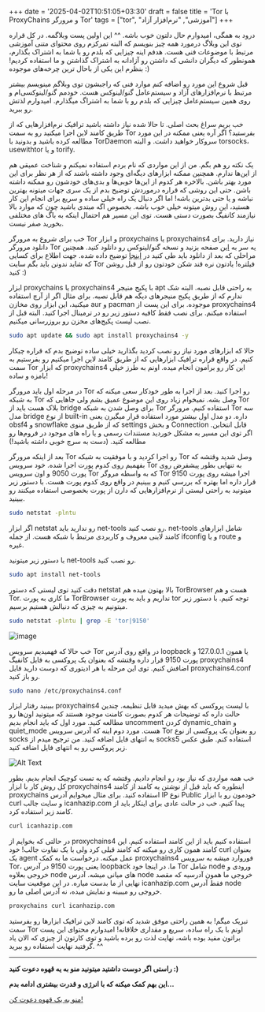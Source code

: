 +++
date = '2025-04-02T10:51:05+03:30'
draft = false
title = 'Tor با ProxyChains و مرورگر Tor'
tags = ["tor", "آموزشی", "نرم‌افزار آزاد"]
+++

درود به همگی، امیدوارم حال دلتون خوب باشه. ^^ این اولین پست وبلاگمه. در کل قراره توی این وبلاگ درمورد همه چیز بنویسم که البته تمرکزم روی محتوای متنی آموزشی مرتبط با موضوعات فنی هست. هدفم اینه چیزایی که بلدم رو با شما به اشتراک بگذارم، همونطور که دیگران دانشی که داشتن رو آزادانه به اشتراک گذاشتن و ما استفاده کردیم! بنظرم این یکی از باحال ترین چرخه‌های موجوده :)

قبل شروع این مورد رو اضافه کنم موارد فنی که راجبشون توی وبلاگم مینویسم بیشتر مرتبط با نرم‌افزار‌های آزاد و سیستم‌عامل گنو/لینوکس هست. خودمم گنو/لینوکسی‌ام و روی همین سیستم‌عامل چیزایی که بلدم رو با شما به اشتراگ میگذارم. امیدوارم لذتش رو ببرید.

خب بریم سراغ بحث اصلی. تا حالا شده نیاز داشته باشید ترافیک نرم‌افزار‌هایی که از طریق کامند لاین اجرا میکنید رو به سمت Tor بفرستید؟ اگر آره یعنی ممکنه در این مورد مطالعه کرده باشید و بدونید با TorDaemon سروکار خواهید داشت. و البته torsocks، usewithtor و یا torify.

یک نکته رو هم بگم. من از این مواردی که نام بردم استفاده نمیکنم و شناخت عمیقی هم از این‌‌ها ندارم. همچنین ممکنه ابزار‌های دیگه‌ای وجود داشته باشند که از هر نظر برای این مورد بهتر باشن. بالاخره هر کدوم از این‌ها خوبی‌ها و بدی‌های خودشون رو ممکنه داشته باشن. حتی این روشی که قراره درموردش توضیح بدم از یک سری جهات میتونه بهترین نباشه و یا حتی بدترین باشه! اما اگر دنبال یک راه خیلی ساده و سریع برای انجام این کار هستید، این روش میتونه خیلی خوب باشه. بخصوص اگه مبتدی باشید چون که موارد بالا نیازمند کانفیگ بصورت دستی هست. توی این مسیر هم احتمال اینکه به باگ های مختلفی بخورید صفر نیست.

خب برای شروع به مرورگر Tor و ابزار proxychains یا proxychains4 نیاز دارید. برای دانلود مرورگر Tor یه سر به [این](https://www.torproject.org/download/) صفحه بزنید و نسخه گنو/لینوکس رو دانلود کنید. همچنین مراحلی که بعد از دانلود باید طی کنید در [اینجا](https://tb-manual.torproject.org/installation/) توضیح داده شده. جهت اطلاع برای کسایی که شاید ندونن باید بگم سایت Tor فیلتره! یادتون نره قند شکن خودتون رو از قبل روشن کنید :)

ابزار proxychains یا proxychains4 با پکیج منیجر apt به راحتی قابل نصبه. البته شک ندارم که از طریق پکیج منیجر‌های دیگه هم قابل نصبه. برای مثال اگر از آرچ استفاده میکنید، این ابزار روی مخازن aur و pacman موجوده. برای این پست از proxychains4 استفاده میکنم. برای نصب فقط کافیه دستور زیر رو در ترمینال اجرا کنید. البته قبل از نصب لیست پکیج‌های مخزن رو بروزرسانی میکنیم.

```bash
sudo apt update && sudo apt install proxychains4 -y
```

حالا که ابزار‌های مورد نیاز رو نصب کردید بگذارید خیلی ساده توضیح بدم که قراره چیکار کنیم. در واقع قراره ترافیک ابزار‌هایی که از طریق کامند لاین اجرا میکنیم رو بفرستیم به سمت Tor که ابزار proxychains4 این کار رو برامون انجام میده. اونم به طرز خیلی بامزه و ساده!

در مرحله اول باید مرورگر Tor رو اجرا کنید. بعد از اجرا به طور خودکار سعی میکنه که به شبکه Tor وصل بشه. نمیخوام زیاد روی این موضوع عمیق بشم ولی جاهایی که Tor بلاک هست باید از bridge برای وصل شدن به شبکه Tor استفاده کنیم. مرورگر Tor سه مدل bridge از نوع built-in داره. دو مدل اول بیشتر مورد استفاده قرار میگیرن یعنی obsf4 و snowflake که از طریق منوی settings و بخش Connection قابل انتخابن. اگر توی این مسیر به مشکل خوردید مستندات رسمی و یا راه های موجود در فروم‌ها رو مطالعه کنید. (دست به سرچ خوبی داشته باشید!)

بعد از اینکه مرورگر Tor رو اجرا کردید و با موفقیت به شبکه Tor وصل شدید وقتشه که بفهمیم روی کدوم پورت اجرا شده. خود سرویس Tor به تنهایی بطور پیشفرض روی پورت 9050 و اون سرویس Tor که به واسطه مروگر Tor اجرا میشه روی پورت 9150 قرار داره اما بهتره که بررسی کنیم و ببینیم در واقع روی کدوم پورت هست. با دستور زیر میتونید به راحتی لیستی از نرم‌افزارهایی که دارن از پورت بخصوصی استفاده میکنند رو ببینید.

```bash
sudo netstat -plntu
```

اگر ابزار netstat رو ندارید باید net-tools رو نصب کنید. net-tools شامل ابزار‌های کامند لاینی معروف و کاربردی مرتبط با شبکه هست. از جمله ifconfig و یا route و غیره.

با دستور زیر میتونید net-tools رو نصب کنید.

```bash
sudo apt install net-tools
```

دقت کنید توی لیستی که دستور netstat بالا بهتون میده هم TorBrowser هست و هم Tor. ما کاری به پورت TorBrowser نداریم و باید به پورت tor توجه کنیم. با دستور زیر میتونیم به چیزی که دنبالش هستیم برسیم.

```bash
sudo netstat -plntu | grep -E 'tor|9150'
```

![image](1.png)

خب حالا که فهمیدیم سرویس Tor در واقع روی آدرس loopback یا همون 127.0.0.1 و پورت 9150 قرار داره وقتشه که بعنوان یک پروکسی به فایل کانفیگ proxychains4 اضافش کنیم. توی این مرحله با هر ادیتوری که دوست دارید فایل proxychains4.conf رو باز کنید.

```bash
sudo nano /etc/proxychains4.conf
```

ببینید رفتار ابزار proxychains4 با لیست پروکسی که بهش میدید قابل تنظیمه. چندین حالت داره که توضیحات هر کدوم بصورت کامنت موجود هستند که میتونید اون‌‌ها رو مطالعه کنید. مورد اول که باید انجام بدیم uncomment کردن dynamic_chain و quiet_mode هست. مورد دوم اینه که آدرس سرویس Tor رو بعنوان یک پروکسی از نوع socks به انتهای فایل اضافه کنید. من ترجیح میدم از socks5 استفاده کنم. طبق عکس زیر پروکسی رو به انتهای فایل اضافه کنید.

![Alt Text](2.png)

خب همه مواردی که نیاز بود رو انجام دادیم. وقتشه که یه تست کوچیک انجام بدیم. بطور کل روش کار با ابزار proxychains4 اینطوره که باید قبل از نوشتن یه کامند از کامند proxychains استفاده کنید. برای مثال میخوایم آدرس IP نوع Public خودمون رو با ابزار curl و سایت جالب icanhazip.com پیدا کنیم. خب در حالت عادی برای اینکار باید از کامند زیر استفاده کرد.

```bash
curl icanhazip.com
```

در حالتی که بخوایم از proxychains4 استفاده کنیم باید از این کامند استفاده کنیم. این کامند همون کاری رو میکنه که کامند قبلی کرد ولی با یک تفاوت جالب! خود curl بعنوان یک agent عمل میکنه. درخواست ما به کمک proxychains4 فوروارد میشه به سرویس Tor، یعنی پورت 9150 در آدرس loopback ما. در اینجا خود Tor شامل node ورودی و خروجی بعلاوه node های میانی میشه. آدرس node خروجی ما همون آدرسیه که مقصد نهایی از ما بدست میاره. در این موقعیت سایت icanhazip.com فقط آدرس node خروجی رو میبینه و نمایش میده، نه آدرس اصلی ما رو.

```bash
proxychains curl icanhazip.com
```

تبریک میگم! به همین راحتی موفق شدید که توی کامند لاین ترافیک ابزار‌ها رو بفرستید سمت Tor اونم با یک راه ساده، سریع و مقداری خلاقانه! امیدوارم محتوای این پست براتون مفید بوده باشه، نهایت لذت رو برده باشید و توی کارتون از چیزی که الان یاد گرفتید نهایت استفاده رو ببرید. ^^

---

**راستی اگر دوست داشتید میتونید منو به یه قهوه دعوت کنید :)**

**این بهم کمک میکنه که با انرژی و قدرت بیشتری ادامه بدم...**

[منو به یک قهوه دعوت کن!](https://coffeebede.com/numblxrd)
